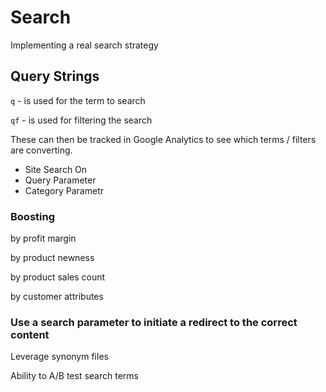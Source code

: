 # Search

Implementing a real search strategy

## Query Strings

`q` - is used for the term to search

`qf` - is used for filtering the search

These can then be tracked in Google Analytics to see which terms / filters are converting.

* Site Search On
* Query Parameter
* Category Parametr

### Boosting

by profit margin

by product newness

by product sales count

by customer attributes

### Use a search parameter to initiate a redirect to the correct content

Leverage synonym files

Ability to A/B test search terms

